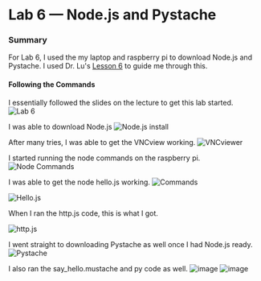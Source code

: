 # Lab 6 — Node.js and Pystache

### Summary
For Lab 6, I used the my laptop and raspberry pi to download Node.js and Pystache.
I used Dr. Lu's [Lesson 6](https://github.com/kevinwlu/iot/tree/master/lesson6) to guide me through this.

#### Following the Commands
I essentially followed the slides on the lecture to get this lab started.
![Lab 6](https://github.com/StevenAponte815/CPE322/assets/85426937/87cab9b1-460c-4f09-bc94-c3d00a46df1d)

I was able to download Node.js
![Node.js install](https://github.com/StevenAponte815/CPE322/assets/85426937/5b786f20-cf2c-454a-a3f1-af4d68e4eaa8)

After many tries, I was able to get the VNCview working.
![VNCviewer](https://github.com/StevenAponte815/CPE322/assets/85426937/59cccd82-507c-4959-bdf0-d58b3fc8b24a)

I started running the node commands on the raspberry pi.
![Node Commands](https://github.com/StevenAponte815/CPE322/assets/85426937/0455114c-fcbb-452e-b7a6-4444b22071a2)

I was able to get the node hello.js working.
![Commands](https://github.com/StevenAponte815/CPE322/assets/85426937/c13765f2-329c-4484-a701-9fa529033c1e)

![Hello.js](https://github.com/StevenAponte815/CPE322/assets/85426937/f7f13152-740c-4768-bf3f-8f64cc4a7a14)

When I ran the http.js code, this is what I got.

![http.js](https://github.com/StevenAponte815/CPE322/assets/85426937/cd3ca5dc-fe6d-4c60-a2c7-825ea2a31a85)

I went straight to downloading Pystache as well once I had Node.js ready.
![Pystache](https://github.com/StevenAponte815/CPE322/assets/85426937/63b1af33-aead-4b57-b41a-3a6f47578f32)

I also ran the say_hello.mustache and py code as well.
![image](https://github.com/StevenAponte815/CPE322/assets/85426937/ee8e82d4-907c-4afb-808d-b247fb5ac5ea)
![image](https://github.com/StevenAponte815/CPE322/assets/85426937/410ce8a2-036e-44da-8f57-ea4b612d1767)
